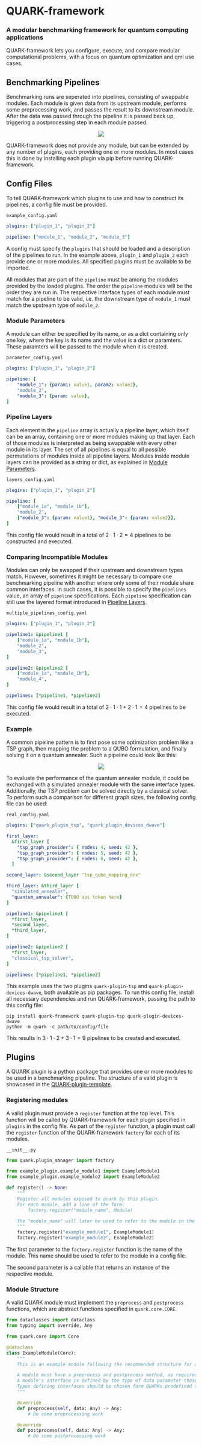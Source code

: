 # QUARK-framework

### A modular benchmarking framework for quantum computing applications

QUARK-framework lets you configure, execute, and compare modular computational problems, with a focus on quantum optimization and qml use cases.

## Benchmarking Pipelines
Benchmarking runs are seperated into pipelines, consisting of swappable modules.
Each module is given data from its upstream module, performs some preprocessing work, and passes the result to its downstream module.
After the data was passed through the pipeline it is passed back up, triggering a postprocessing step in each module passed.

<div align="center">
    <img align="center" src="images/pipeline.svg"/>
</div>

QUARK-framework does not provide any module, but can be extended by any number of plugins, each providing one or more modules.
In most cases this is done by installing each plugin via pip before running QUARK-framework.

## Config Files
To tell QUARK-framework which plugins to use and how to construct its pipelines, a config file must be provided.

<!-- <details>
<summary>example_config.yml</summary> -->

`example_config.yaml`
```yaml
plugins: ["plugin_1", "plugin_2"]

pipeline: ["module_1", "module_2", "module_3"]
```
<!-- </details> -->

A config must specify the `plugins` that should be loaded and a description of the pipelines to run.
In the example above, `plugin_1` and `plugin_2` each provide one or more modules.
All specified plugins must be available to be imported.


All modules that are part of the `pipeline` must be among the modules provided by the loaded plugins.
The order the `pipeline` modules will be the order they are run in.
The respective interface types of each module must match for a pipeline to be valid, i.e. the downstream type of `module_1` must match the upstream type of `module_2`.

### Module Parameters
A module can either be specified by its name, or as a dict containing only one key, where the key is its name and the value is a dict or paramters.
These paramters will be passed to the module when it is created.

`parameter_config.yaml`
```yaml
plugins: ["plugin_1", "plugin_2"]

pipeline: [
    "module_1": {param1: value1, param2: value2},
    "module_2",
    "module_3": {param: value},
]
```

### Pipeline Layers
Each element in the `pipeline` array is actually a pipeline layer, which itself can be an array, containing one or more modules making up that layer.
Each of those modules is interpreted as being swappable with every other module in its layer.
The set of all pipelines is equal to all possible permutations of modules inside all pipeline layers.
Modules inside module layers can be provided as a string or dict, as explained in [Module Parameters](#module-parameters).

`layers_config.yaml`
```yaml
plugins: ["plugin_1", "plugin_2"]

pipeline: [
    ["module_1a", "module_1b"],
    "module_2",
    ["module_3": {param: value1}, "module_3": {param: value2}],
]
```
This config file would result in a total of $2\cdot1\cdot2=4$ pipelines to be constructed and executed.

### Comparing Incompatible Modules
Modules can only be swapped if their upstream and downstream types match.
However, sometimes it might be necessary to compare one benchmarking pipeline with another where only some of their module share common interfaces.
In such cases, it is possible to specify the `pipelines` value, an array of `pipeline` specifications. 
Each `pipeline` specification can still use the layered format introduced in [Pipeline Layers](#pipeline-layers).

`multiple_pipelines_config.yaml`
```yaml
plugins: ["plugin_1", "plugin_2"]

pipeline1: &pipeline1 [
    ["module_1a", "module_1b"],
    "module_2",
    "module_3",
]

pipeline2: &pipeline2 [
    ["module_1a", "module_1b"],
    "module_4",
]

pipelines: [*pipeline1, *pipeline2]
```
This config file would result in a total of $2\cdot1\cdot1+2\cdot1=4$ pipelines to be executed.

### Example
A common pipeline pattern is to first pose some optimization problem like a TSP graph, then mapping the problem to a QUBO formulation, and finally solving it on a quantum annealer.
Such a pipeline could look like this:
<div align="center">
    <img align="center" src="images/pipeline2.svg"/>
</div>

To evaluate the performance of the quantum annealer module, it could be exchanged with a simulated annealer module with the same interface types.
Additionally, the TSP problem can be solved directly by a classical solver.
To perform such a comparison for different graph sizes, the following config file can be used:

`real_config.yaml`
```yaml
plugins: ["quark_plugin_tsp", "quark_plugin_devices_dwave"]

first_layer:
  &first_layer [
    "tsp_graph_provider": { nodes: 4, seed: 42 },
    "tsp_graph_provider": { nodes: 5, seed: 42 },
    "tsp_graph_provider": { nodes: 6, seed: 42 },
  ]

second_layer: &second_layer "tsp_qubo_mapping_dnx"

third_layer: &third_layer [
  "simulated_annealer",
  "quantum_annealer": {TODO api token here}
]

pipeline1: &pipeline1 [
  *first_layer,
  *second_layer, 
  *third_layer,
]

pipeline2: &pipeline2 [
  *first_layer,
  "classical_tsp_solver",
]

pipelines: [*pipeline1, *pipeline2]
```

This example uses the two plugins `quark-plugin-tsp` and `quark-plugin-devices-dwave`, both available as pip packages.
To run this config file, install all necessary dependencies and run QUARK-framework, passing the path to this config file:
```properties
pip install quark-framework quark-plugin-tsp quark-plugin-devices-dwave
python -m quark -c path/to/config/file
```

This results in $3\cdot1\cdot2+3\cdot1=9$ pipelines to be created and executed.


## Plugins
A QUARK plugin is a python package that provides one or more modules to be used in a benchmarking pipeline.
The structure of a valid plugin is showcased in the [QUARK-plugin-template](https://github.com/QUARK-framework/QUARK-plugin-template).

### Registering modules
A valid plugin must provide a `register` function at the top level.
This function will be called by QUARK-framework for each plugin specified in `plugins` in the config file.
As part of the `register` function, a plugin must call the `register` function of the QUARK-framework `factory` for each of its modules.

`__init__.py`
```python
from quark.plugin_manager import factory

from example_plugin.example_module1 import ExampleModule1
from example_plugin.example_module2 import ExampleModule2

def register() -> None:
    """
    Register all modules exposed to quark by this plugin.
    For each module, add a line of the form:
        factory.register("module_name", Module)

    The "module_name" will later be used to refer to the module in the configuration file.
    """
    factory.register("example_module1", ExampleModule1)
    factory.register("example_module2", ExampleModule2)
```

The first parameter to the `factory.register` function is the name of the module. This name should be used to refer to the module in a config file.

The second parameter is a callable that returns an instance of the respective module.

### Module Structure

A valid QUARK module must implement the `preprocess` and `postprocess` functions, which are abstract functions specified in `quark.core.CORE`.

```python
from dataclasses import dataclass
from typing import override, Any

from quark.core import Core

@dataclass
class ExampleModule(Core):
    """
    This is an example module following the recommended structure for a quark module.

    A module must have a preprocess and postprocess method, as required by the Core abstract base class.
    A module's interface is defined by the type of data parameter those methods receive and return, dictating which other modules it can be connected to.
    Types defining interfaces should be chosen form QUARKs predefined set of types to ensure compatibility with other modules. TODO: insert link
    """

    @override
    def preprocess(self, data: Any) -> Any:
        # Do some preprocessing work

    @override
    def postprocess(self, data: Any) -> Any:
        # Do some postprocessing work
```